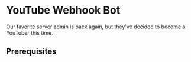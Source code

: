 # YouTube Webhook Bot

Our favorite server admin is back again, but they've decided to become a YouTuber this time. 

## Prerequisites